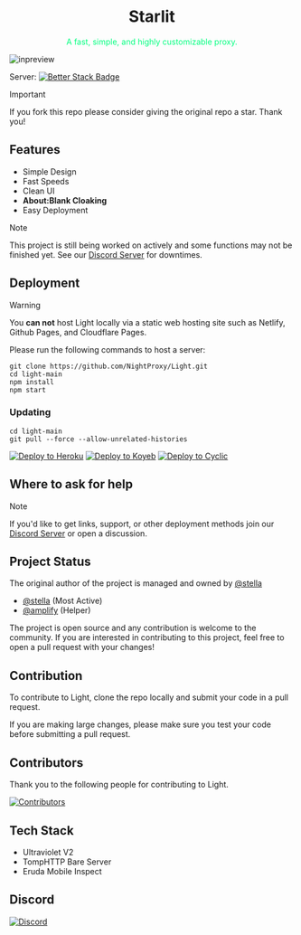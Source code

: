 <div align="center">
<h1>Starlit</h1>
<p style="color: #00FF7F">A fast, simple, and highly customizable proxy.</p>
</div>

![inpreview](https://i.imgur.com/DOc2Y4J.png)

Server: [![Better Stack Badge](https://uptime.betterstack.com/status-badges/v2/monitor/1669d.svg)](https://uptime.betterstack.com/?utm_source=status_badge)
> [!IMPORTANT]
> If you fork this repo please consider giving the original repo a star. Thank you!

## Features

- Simple Design
- Fast Speeds
- Clean UI
- **About:Blank Cloaking**
- Easy Deployment
  
> [!NOTE]
> This project is still being worked on actively and some functions may not be finished yet. See our [Discord Server](https://discord.gg/7SCnPUM5S6) for downtimes.

## Deployment
> [!WARNING]
> You **can not** host Light locally via a static web hosting site such as Netlify, Github Pages, and Cloudflare Pages.

Please run the following commands to host a server:
```
git clone https://github.com/NightProxy/Light.git
cd light-main
npm install
npm start
```
### Updating
```
cd light-main
git pull --force --allow-unrelated-histories
```

<a target="_blank" href="https://heroku.com/deploy/?template=https://github.com/NightProxy/Light"><img alt="Deploy to Heroku" src="https://binbashbanana.github.io/deploy-buttons/buttons/remade/heroku.svg"></a>
<a target="_blank" href="https://app.koyeb.com/deploy?type=git&repository=github.com/NightProxy/Light"><img alt="Deploy to Koyeb" src="https://binbashbanana.github.io/deploy-buttons/buttons/remade/koyeb.svg"></a>
<a target="_blank" href="https://app.cyclic.sh/api/app/deploy/NightProxy/Light"><img alt="Deploy to Cyclic" src="https://binbashbanana.github.io/deploy-buttons/buttons/remade/cyclic.svg"></a>

## Where to ask for help
> [!NOTE]
> If you'd like to get links, support, or other deployment methods join our [Discord Server](https://discord.gg/7SCnPUM5S6) or open a discussion.


## Project Status
The original author of the project is managed and owned by [@stella](https://github.com/imm-stella)
- [@stella](https://github.com/imm-stella) (Most Active)
- [@amplify](https://github.com/not-amplify) (Helper)

The project is open source and any contribution is welcome to the community. If you are interested in contributing to this project, feel free to open a pull request with your changes!

## Contribution 
To contribute to Light, clone the repo locally and submit your code in a pull request.

If you are making large changes, please make sure you test your code before submitting a pull request.

## Contributors
Thank you to the following people for contributing to Light.

[![Contributors](https://contrib.rocks/image?repo=NightProxy/Light)](https://github.com/NightProxy/Light/graphs/contributors)

## Tech Stack
- Ultraviolet V2
- TompHTTP Bare Server
- Eruda Mobile Inspect

## Discord 
[![Discord](https://invidget.switchblade.xyz/QmWUfvm4bn?theme=dark)](https://discord.gg/QmWUfvm4bn)
